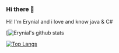 ### Hi there 👋

Hi! I'm Erynial and i love and know java & C#

[![Erynial's github stats](https://github-readme-stats.vercel.app/api?username=Erynial&show_icons=true&theme=radical)

[![Top Langs](https://github-readme-stats.vercel.app/api/top-langs/?username=Erynial&layout=compact)](https://github.com/anuraghazra/github-readme-stats)



<!--
**Erynial/Erynial** is a ✨ _special_ ✨ repository because its `README.md` (this file) appears on your GitHub profile.

Here are some ideas to get you started:

- 🔭 I’m currently working on ...
- 🌱 I’m currently learning ...
- 👯 I’m looking to collaborate on ...
- 🤔 I’m looking for help with ...
- 💬 Ask me about ...
- 📫 How to reach me: ...
- 😄 Pronouns: ...
- ⚡ Fun fact: ...
-->
